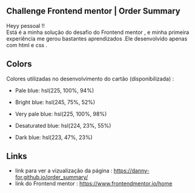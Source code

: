 ## Challenge Frontend mentor | Order Summary 

  Heyy pessoal !!  
  Está é a minha solução do desafio do Frontend mentor , e minha primeira experiência me gerou bastantes aprendizados .Ele desenvolvido apenas com html e css .
 
## Colors
Colores utilizadas no desenvolvimento do cartão (disponibilizada) :
- Pale blue: hsl(225, 100%, 94%)
- Bright blue: hsl(245, 75%, 52%)

- Very pale blue: hsl(225, 100%, 98%)

- Desaturated blue: hsl(224, 23%, 55%)

- Dark blue: hsl(223, 47%, 23%)

## Links 

- link para ver a vizualização da página  : https://danny-for.github.io/order_summary/
- link do Frontend mentor : https://www.frontendmentor.io/home